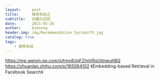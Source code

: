 ```yaml
---
layout:     post
title:      推荐系统之
subtitle:   向量化召回
date:       2021-05-26
author:     bjmsong
header-img: img/Recommendation System/th.jpg
catalog: true
tags:
    - 推荐系统
---
```


https://mp.weixin.qq.com/s/tmv4UqFZImV6sUitnwuhBQ
https://zhuanlan.zhihu.com/p/165064102
《Embedding-based Retrieval in Facebook Search》